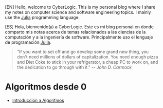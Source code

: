 [EN] Hello, welcome to CyberLogic. This is my personal blog where I share my notes on computer
science and software engineering topics. I mainly use the [Julia](https://julialang.org) programming
language.

[ES] Hola, bienvenido(a) a CyberLogic. Este es mi blog personal en donde comparto mis notas acerca
de temas relacionados a las ciencias de la computación y a la ingeniería de software. Principalmente
uso el lenguaje de programación [Julia](https://julialang.org).

> "If you want to set off and go develop some grand new thing, you don't need millions of dollars of
> capitalization. You need enough pizza and Diet Coke to stick in your refrigerator, a cheap PC to
> work on, and the dedication to go through with it."
> -- <cite>John D. Carmack</cite>

# Algoritmos desde 0
* [Introducción a Algoritmos](2024-02-06-introducción-a-algoritmos.htm)
